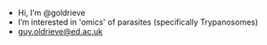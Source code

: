 - Hi, I’m @goldrieve
- I’m interested in 'omics' of parasites (specifically Trypanosomes)
- guy.oldrieve@ed.ac.uk
